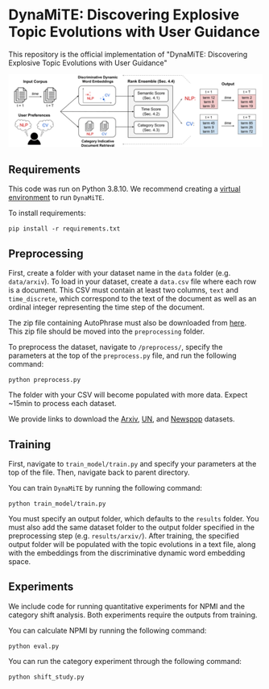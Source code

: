 # DynaMiTE: Discovering Explosive Topic Evolutions with User Guidance

This repository is the official implementation of "DynaMiTE: Discovering Explosive Topic Evolutions with User Guidance"

![model name](images/model.png)

## Requirements

This code was run on Python 3.8.10. We recommend creating a [virtual environment](https://docs.python.org/3/library/venv.html) to run `DynaMiTE`.

To install requirements:

```setup
pip install -r requirements.txt
```

## Preprocessing

First, create a folder with your dataset name in the `data` folder (e.g. `data/arxiv`). To load in your dataset, create a `data.csv` file where each row is a document. This CSV must contain at least two columns, `text` and `time_discrete`, which correspond to the text of the document as well as an ordinal integer representing the time step of the document.

The zip file containing AutoPhrase must also be downloaded from [here](https://github.com/yumeng5/CatE/blob/master/preprocess/AutoPhrase.zip). This zip file should be moved into the  `preprocessing` folder.

To preprocess the dataset, navigate to `/preprocess/`, specify the parameters at the top of the `preprocess.py` file, and run the following command:

```preprocess
python preprocess.py
```

The folder with your CSV will become populated with more data. Expect ~15min to process each dataset.

We provide links to download the [Arxiv](https://www.kaggle.com/datasets/Cornell-University/arxiv), [UN](https://www.kaggle.com/datasets/unitednations/un-general-debates), and [Newspop](https://huggingface.co/datasets/newspop) datasets.

## Training

First, navigate to `train_model/train.py` and specify your parameters at the top of the file. Then, navigate back to parent directory.

You can train `DynaMiTE` by running the following command:

```train
python train_model/train.py
```

You must specify an output folder, which defaults to the `results` folder. You must also add the same dataset folder to the output folder specified in the preprocessing step (e.g. `results/arxiv/`). After training, the specified output folder will be populated with the topic evolutions in a text file, along with the embeddings from the discriminative dynamic word embedding space.
## Experiments

We include code for running quantitative experiments for NPMI and the category shift analysis. Both experiments require the outputs from training.

You can calculate NPMI by running the following command:

```npmi
python eval.py
```

You can run the category experiment through the following command:

```shift
python shift_study.py
```